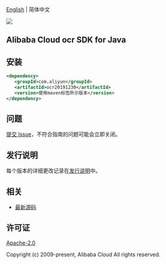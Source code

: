[English](README.md) | 简体中文

![](https://aliyunsdk-pages.alicdn.com/icons/AlibabaCloud.svg)

## Alibaba Cloud ocr SDK for Java

## 安装

```xml
<dependency>
   <groupId>com.aliyun</groupId>
   <artifactId>ocr20191230</artifactId>
   <version>使用maven标签所示版本</version>
</dependency>
```

## 问题

[提交 Issue](https://github.com/aliyun/alibabacloud-sdk/issues/new)，不符合指南的问题可能会立即关闭。

## 发行说明

每个版本的详细更改记录在[发行说明](./ChangeLog.txt)中。

## 相关

- [最新源码](https://github.com/aliyun/alibabacloud-sdk/tree/master/java)

## 许可证

[Apache-2.0](http://www.apache.org/licenses/LICENSE-2.0)

Copyright (c) 2009-present, Alibaba Cloud All rights reserved.
